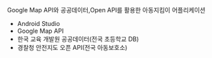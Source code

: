Google Map API와 공공데이터,Open API를 활용한 아동지킴이 어플리케이션
  - Android Studio
  - Google Map API
  - 한국 교육 개발원 공공데이터(전국 초등학교 DB)
  - 경찰청 안전지도 오픈 API(전국 아동보호소)
  
